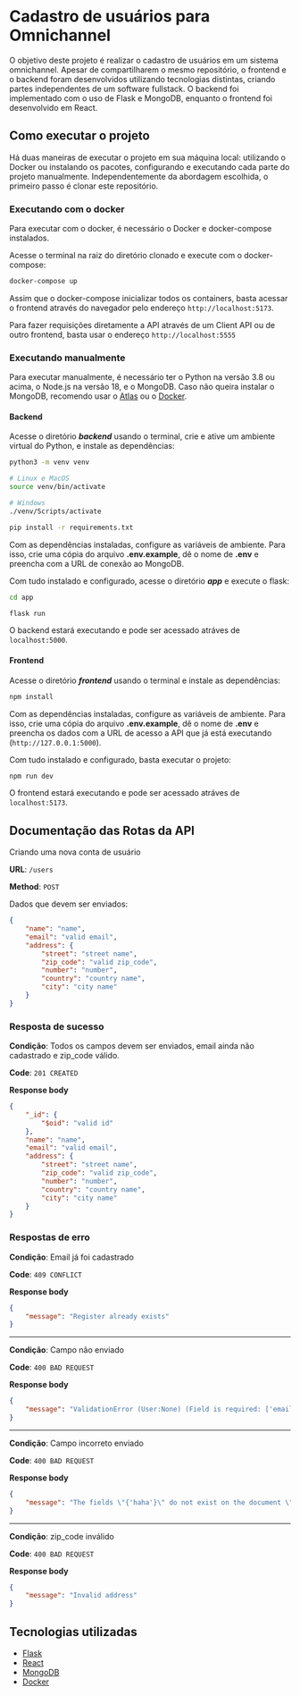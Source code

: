 # Cadastro de usuários para Omnichannel

O objetivo deste projeto é realizar o cadastro de usuários em um sistema omnichannel. Apesar de compartilharem o mesmo repositório, o frontend e o backend foram desenvolvidos utilizando tecnologias distintas, criando partes independentes de um software fullstack. O backend foi implementado com o uso de Flask e MongoDB, enquanto o frontend foi desenvolvido em React.

## Como executar o projeto

Há duas maneiras de executar o projeto em sua máquina local: utilizando o Docker ou instalando os pacotes, configurando e executando cada parte do projeto manualmente. Independentemente da abordagem escolhida, o primeiro passo é clonar este repositório.

### Executando com o docker

Para executar com o docker, é necessário o Docker e docker-compose instalados.

Acesse o terminal na raiz do diretório clonado e execute com o docker-compose:

```bash
docker-compose up
```

Assim que o docker-compose inicializar todos os containers, basta acessar o frontend através do navegador pelo endereço `http://localhost:5173`.

Para fazer requisições diretamente a API através de um Client API ou de outro frontend, basta usar o endereço `http://localhost:5555`

### Executando manualmente

Para executar manualmente, é necessário ter o Python na versão 3.8 ou acima, o Node.js na versão 18, e o MongoDB. Caso não queira instalar o MongoDB, recomendo usar o [Atlas](https://www.mongodb.com/atlas/database) ou o [Docker](https://hub.docker.com/_/mongo).

#### Backend

Acesse o diretório **_backend_** usando o terminal, crie e ative um ambiente virtual do Python, e instale as dependências:

```bash
python3 -m venv venv
```

```bash
# Linux e MacOS
source venv/bin/activate

# Windows
./venv/Scripts/activate
```

```bash
pip install -r requirements.txt
```

Com as dependências instaladas, configure as variáveis de ambiente. Para isso, crie uma cópia do arquivo **.env.example**, dê o nome de **.env** e preencha com a URL de conexão ao MongoDB.

Com tudo instalado e configurado, acesse o diretório **_app_** e execute o flask:

```bash
cd app
```

```bash
flask run
```

O backend estará executando e pode ser acessado atráves de `localhost:5000`.

#### Frontend

Acesse o diretório **_frontend_** usando o terminal e instale as dependências:

```bash
npm install
```

Com as dependências instaladas, configure as variáveis de ambiente. Para isso, crie uma cópia do arquivo **.env.example**, dê o nome de **.env** e preencha os dados com a URL de acesso a API que já está executando (`http://127.0.0.1:5000`).

Com tudo instalado e configurado, basta executar o projeto:

```bash
npm run dev
```

O frontend estará executando e pode ser acessado atráves de `localhost:5173`.

## Documentação das Rotas da API

Criando uma nova conta de usuário

**URL**: `/users`

**Method**: `POST`

Dados que devem ser enviados:

```json
{
	"name": "name",
	"email": "valid email",
	"address": {
		"street": "street name",
		"zip_code": "valid zip_code",
		"number": "number",
		"country": "country name",
		"city": "city name"
	}
}
```

### Resposta de sucesso

**Condição**: Todos os campos devem ser enviados, email ainda não cadastrado e zip_code válido.

**Code**: `201 CREATED`

**Response body**

```json
{
	"_id": {
		"$oid": "valid id"
	},
	"name": "name",
	"email": "valid email",
	"address": {
		"street": "street name",
		"zip_code": "valid zip_code",
		"number": "number",
		"country": "country name",
		"city": "city name"
	}
}
```

### Respostas de erro

**Condição**: Email já foi cadastrado

**Code**: `409 CONFLICT`

**Response body**

```json
{
	"message": "Register already exists"
}
```

---

**Condição**: Campo não enviado

**Code**: `400 BAD REQUEST`

**Response body**

```json
{
	"message": "ValidationError (User:None) (Field is required: ['email'])"
}
```

---

**Condição**: Campo incorreto enviado

**Code**: `400 BAD REQUEST`

**Response body**

```json
{
	"message": "The fields \"{'haha'}\" do not exist on the document \"User\""
}
```

---

**Condição**: zip_code inválido

**Code**: `400 BAD REQUEST`

**Response body**

```json
{
	"message": "Invalid address"
}
```

## Tecnologias utilizadas

- [Flask](https://flask.palletsprojects.com/en/2.3.x/)
- [React](https://react.dev/)
- [MongoDB](https://www.mongodb.com/)
- [Docker](https://www.docker.com/)

